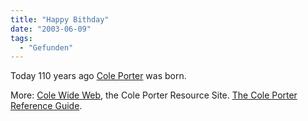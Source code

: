 ```yaml
---
title: "Happy Bithday"
date: "2003-06-09"
tags:
  - "Gefunden"
---
```


Today 110 years ago [Cole Porter](http://www.theatrehistory.com/american/porter002.html "Cole Porter: The Great Sophisticate") was born.

More: [Cole Wide Web](http://www.coleporter.org/), the Cole Porter Resource Site. [The Cole Porter Reference Guide](http://www.geocities.com/porterguide/).
